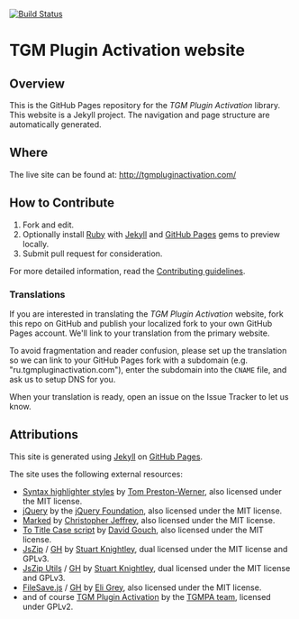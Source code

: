 [![Build Status](https://travis-ci.org/TGMPA/TGM-Plugin-Activation.svg?branch=gh-pages)](https://travis-ci.org/TGMPA/TGM-Plugin-Activation)

# TGM Plugin Activation website

## Overview

This is the GitHub Pages repository for the _TGM Plugin Activation_ library.
This website is a Jekyll project. The navigation and page structure are automatically generated.

## Where

The live site can be found at: <http://tgmpluginactivation.com/>

## How to Contribute

1. Fork and edit.
2. Optionally install [Ruby](https://rvm.io/rvm/install/) with [Jekyll](https://github.com/mojombo/jekyll/)
   and [GitHub Pages](https://github.com/github/pages-gem) gems to preview locally.
3. Submit pull request for consideration.

For more detailed information, read the [Contributing guidelines](https://github.com/TGMPA/TGM-Plugin-Activation/blob/gh-pages/CONTRIBUTING.md).

### Translations

If you are interested in translating the _TGM Plugin Activation_ website, fork this repo on GitHub and publish
your localized fork to your own GitHub Pages account. We'll link to your translation from the primary website.

To avoid fragmentation and reader confusion, please set up the translation so we can link to your GitHub Pages
fork with a subdomain (e.g. "ru.tgmpluginactivation.com"), enter the subdomain into the `CNAME` file, and ask us
to setup DNS for you.

When your translation is ready, open an issue on the Issue Tracker to let us know.

## Attributions

This site is generated using [Jekyll](http://jekyllrb.com/) on [GitHub Pages](https://pages.github.com/).

The site uses the following external resources:

* [Syntax highlighter styles](https://github.com/mojombo/tpw/blob/master/css/syntax.css) by [Tom Preston-Werner](http://tom.preston-werner.com/), also licensed under the MIT license.
* [jQuery](http://jquery.com/) by the [jQuery Foundation](https://jquery.org/team/), also licensed under the MIT license.
* [Marked](https://github.com/chjj/marked) by [Christopher Jeffrey](https://twitter.com/_chjj), also licensed under the MIT license.
* [To Title Case script](http://individed.com/code/to-title-case/) by [David Gouch](http://davidgouch.com/), also licensed under the MIT license.
* [JsZip](http://stuk.github.io/jszip/) / [GH](https://github.com/Stuk/jszip) by [Stuart Knightley](http://stuartk.com/), dual licensed under the MIT license and GPLv3.
* [JsZip Utils](http://stuk.github.io/jszip-utils/) / [GH](https://github.com/Stuk/jszip-utils) by [Stuart Knightley](http://stuartk.com/), dual licensed under the MIT license and GPLv3.
* [FileSave.js](http://eligrey.com/blog/post/saving-generated-files-on-the-client-side/) / [GH](https://github.com/eligrey/FileSaver.js) by [Eli Grey](http://eligrey.com/), also licensed under the MIT license.
* and of course [TGM Plugin Activation](https://github.com/TGMPA/TGM-Plugin-Activation) by the [TGMPA team](https://github.com/TGMPA), licensed under GPLv2.
